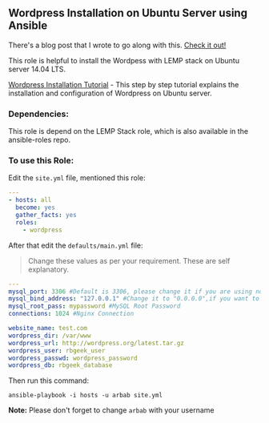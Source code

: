 Wordpress Installation on Ubuntu Server using Ansible
--------
There's a blog post that I wrote to go along with this. [Check it out!]

This role is helpful to install the Wordpess with LEMP stack on Ubuntu server 14.04 LTS.

[Wordpress Installation Tutorial] - This step by step tutorial explains the installation and configuration of Wordpress on Ubuntu server.

### Dependencies:

This role is depend on the LEMP Stack role, which is also available in the ansible-roles repo.

### To use this Role:

Edit the `site.yml` file, mentioned this role:

```yaml
---
- hosts: all
  become: yes
  gather_facts: yes
  roles:
    - wordpress
``` 

After that edit the `defaults/main.yml` file:

> Change these values as per your requirement. These are self explanatory.

```yaml
---
mysql_port: 3306 #Default is 3306, please change it if you are using non-standard
mysql_bind_address: "127.0.0.1" #Change it to "0.0.0.0",if you want to listen everywhere
mysql_root_pass: mypassword #MySQL Root Password
connections: 1024 #Nginx Connection

website_name: test.com
wordpress_dir: /var/www
wordpress_url: http://wordpress.org/latest.tar.gz
wordpress_user: rbgeek_user
wordpress_passwd: wordpress_password
wordpress_db: rbgeek_database
```

Then run this command:

```
ansible-playbook -i hosts -u arbab site.yml
```
**Note:** Please don't forget to change `arbab` with your username

[Wordpress Installation Tutorial]:https://rbgeek.wordpress.com/2014/06/26/how-to-install-wordpress-with-nginx-in-ubuntu-server-14-04-lts
[Check it out!]:https://rbgeek.wordpress.com/2015/02/25/installing-the-wordpress-on-ubuntu-using-ansible/

